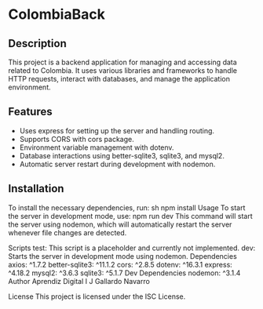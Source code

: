 # ColombiaBack

## Description
This project is a backend application for managing and accessing data related to Colombia. It uses various libraries and frameworks to handle HTTP requests, interact with databases, and manage the application environment.

## Features
- Uses express for setting up the server and handling routing.
- Supports CORS with cors package.
- Environment variable management with dotenv.
- Database interactions using better-sqlite3, sqlite3, and mysql2.
- Automatic server restart during development with nodemon.

## Installation
To install the necessary dependencies, run:
sh
npm install
Usage
To start the server in development mode, use:
npm run dev
This command will start the server using nodemon, which will automatically restart the server whenever file changes are detected.

Scripts
test: This script is a placeholder and currently not implemented.
dev: Starts the server in development mode using nodemon.
Dependencies
axios: ^1.7.2
better-sqlite3: ^11.1.2
cors: ^2.8.5
dotenv: ^16.3.1
express: ^4.18.2
mysql2: ^3.6.3
sqlite3: ^5.1.7
Dev Dependencies
nodemon: ^3.1.4
Author
Aprendiz Digital I J Gallardo Navarro

License
This project is licensed under the ISC License.
